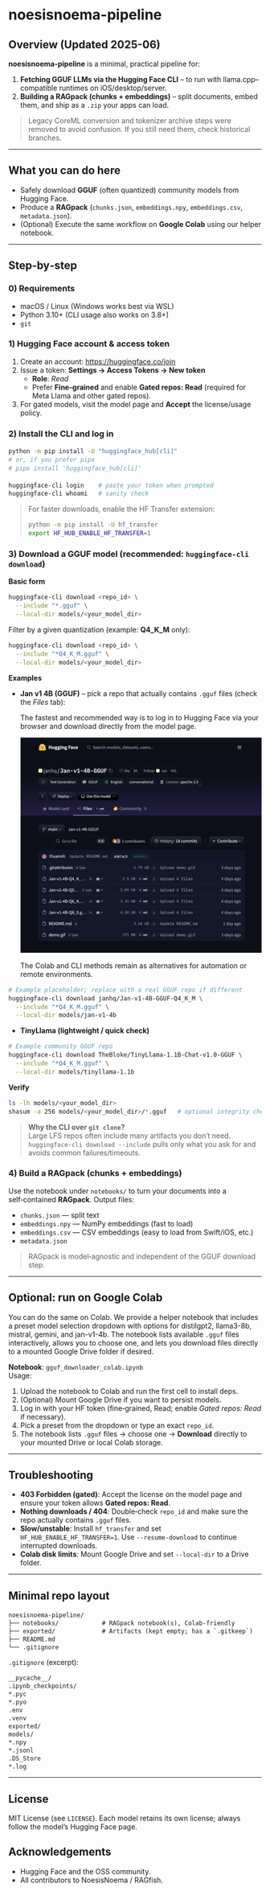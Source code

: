 # noesisnoema-pipeline

## Overview (Updated 2025-06)
**noesisnoema-pipeline** is a minimal, practical pipeline for:

1) **Fetching GGUF LLMs via the Hugging Face CLI** – to run with llama.cpp–compatible runtimes on iOS/desktop/server.
2) **Building a RAGpack (chunks + embeddings)** – split documents, embed them, and ship as a `.zip` your apps can load.

> Legacy CoreML conversion and tokenizer archive steps were removed to avoid confusion. If you still need them, check historical branches.

---

## What you can do here
- Safely download **GGUF** (often quantized) community models from Hugging Face.
- Produce a **RAGpack** (`chunks.json`, `embeddings.npy`, `embeddings.csv`, `metadata.json`).
- (Optional) Execute the same workflow on **Google Colab** using our helper notebook.

---

## Step‑by‑step

### 0) Requirements
- macOS / Linux (Windows works best via WSL)
- Python 3.10+ (CLI usage also works on 3.8+)
- `git`

### 1) Hugging Face account & access token
1. Create an account: https://huggingface.co/join  
2. Issue a token: **Settings → Access Tokens → New token**  
   - **Role**: *Read*  
   - Prefer **Fine‑grained** and enable **Gated repos: Read** (required for Meta Llama and other gated repos).
3. For gated models, visit the model page and **Accept** the license/usage policy.

### 2) Install the CLI and log in
```bash
python -m pip install -U "huggingface_hub[cli]"
# or, if you prefer pipx
# pipx install 'huggingface_hub[cli]'

huggingface-cli login    # paste your token when prompted
huggingface-cli whoami   # sanity check
```

> For faster downloads, enable the HF Transfer extension:
> ```bash
> python -m pip install -U hf_transfer
> export HF_HUB_ENABLE_HF_TRANSFER=1
> ```

### 3) Download a GGUF model (recommended: `huggingface-cli download`)
**Basic form**
```bash
huggingface-cli download <repo_id> \
  --include "*.gguf" \
  --local-dir models/<your_model_dir>
```

Filter by a given quantization (example: **Q4_K_M** only):
```bash
huggingface-cli download <repo_id> \
  --include "*Q4_K_M.gguf" \
  --local-dir models/<your_model_dir>
```

**Examples**
- **Jan v1 4B (GGUF)** – pick a repo that actually contains `.gguf` files (check the *Files* tab):

  The fastest and recommended way is to log in to Hugging Face via your browser and download directly from the model page.

  ![Hugging Face repo screenshot](docs/assets/huggingface_repo.png)

  The Colab and CLI methods remain as alternatives for automation or remote environments.

```bash
# Example placeholder; replace with a real GGUF repo if different
huggingface-cli download janhq/Jan-v1-4B-GGUF-Q4_K_M \
  --include "*Q4_K_M.gguf" \
  --local-dir models/jan-v1-4b
```

- **TinyLlama (lightweight / quick check)**
```bash
# Example community GGUF repo
huggingface-cli download TheBloke/TinyLlama-1.1B-Chat-v1.0-GGUF \
  --include "*Q4_K_M.gguf" \
  --local-dir models/tinyllama-1.1b
```

**Verify**
```bash
ls -lh models/<your_model_dir>
shasum -a 256 models/<your_model_dir>/*.gguf   # optional integrity check
```

> **Why the CLI over `git clone`?**  
> Large LFS repos often include many artifacts you don’t need. `huggingface-cli download --include` pulls only what you ask for and avoids common failures/timeouts.

### 4) Build a RAGpack (chunks + embeddings)
Use the notebook under `notebooks/` to turn your documents into a self‑contained **RAGpack**. Output files:
- `chunks.json` — split text
- `embeddings.npy` — NumPy embeddings (fast to load)
- `embeddings.csv` — CSV embeddings (easy to load from Swift/iOS, etc.)
- `metadata.json`

> RAGpack is model‑agnostic and independent of the GGUF download step.

---

## Optional: run on Google Colab
You can do the same on Colab. We provide a helper notebook that includes a preset model selection dropdown with options for distilgpt2, llama3-8b, mistral, gemini, and jan-v1-4b. The notebook lists available `.gguf` files interactively, allows you to choose one, and lets you download files directly to a mounted Google Drive folder if desired.

**Notebook**: `gguf_downloader_colab.ipynb`  
Usage:
1. Upload the notebook to Colab and run the first cell to install deps.
2. (Optional) Mount Google Drive if you want to persist models.
3. Log in with your HF token (fine‑grained, Read; enable *Gated repos: Read* if necessary).
4. Pick a preset from the dropdown or type an exact `repo_id`.
5. The notebook lists `.gguf` files → choose one → **Download** directly to your mounted Drive or local Colab storage.

---

## Troubleshooting
- **403 Forbidden (gated)**: Accept the license on the model page and ensure your token allows **Gated repos: Read**.
- **Nothing downloads / 404**: Double‑check `repo_id` and make sure the repo actually contains `.gguf` files.
- **Slow/unstable**: Install `hf_transfer` and set `HF_HUB_ENABLE_HF_TRANSFER=1`. Use `--resume-download` to continue interrupted downloads.
- **Colab disk limits**: Mount Google Drive and set `--local-dir` to a Drive folder.

---

## Minimal repo layout
```
noesisnoema-pipeline/
├── notebooks/            # RAGpack notebook(s), Colab‑friendly
├── exported/             # Artifacts (kept empty; has a `.gitkeep`)
├── README.md
└── .gitignore
```

`.gitignore` (excerpt):
```
__pycache__/
.ipynb_checkpoints/
*.pyc
*.pyo
.env
.venv
exported/
models/
*.npy
*.jsonl
.DS_Store
*.log
```

---

## License
MIT License (see `LICENSE`). Each model retains its own license; always follow the model’s Hugging Face page.

## Acknowledgements
- Hugging Face and the OSS community.
- All contributors to NoesisNoema / RAGfish.
